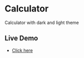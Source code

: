 
# Calculator

Calculator with dark and light theme


## Live Demo

 - [Click here](https://calculator-theme-gege9bg7w-gokul-s007.vercel.app/)
 


